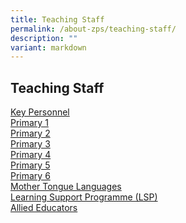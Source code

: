 ```yaml
---
title: Teaching Staff
permalink: /about-zps/teaching-staff/
description: ""
variant: markdown
---
```

<h2><strong>Teaching Staff</strong></h2>
<p><a href="/list-of-teaching-staff/key-personnel/" rel="noopener noreferrer nofollow" target="_blank">Key Personnel</a> 
<br><a href="/list-of-teaching-staff/primary-1/" rel="noopener noreferrer nofollow" target="_blank">Primary 1</a> 
<br><a href="/list-of-teaching-staff/primary-2/" rel="noopener noreferrer nofollow" target="_blank">Primary 2</a> 
<br><a href="/list-of-teaching-staff/primary-3/" rel="noopener noreferrer nofollow" target="_blank">Primary 3</a> 
<br><a href="/list-of-teaching-staff/primary-4/" rel="noopener noreferrer nofollow" target="_blank">Primary 4</a> 
<br><a href="/list-of-teaching-staff/primary-5/" rel="noopener noreferrer nofollow" target="_blank">Primary 5</a> 
<br><a href="/list-of-teaching-staff/primary-6/" rel="noopener noreferrer nofollow" target="_blank">Primary 6</a> 
<br><a href="/list-of-teaching-staff/mother-tongue-language-teachers/" rel="noopener noreferrer nofollow" target="_blank">Mother Tongue Languages</a> 
<br><a href="/list-of-teaching-staff/learning-support-programme-lsp/" rel="noopener noreferrer nofollow" target="_blank">Learning Support Programme (LSP)</a> 
<br><a href="/list-of-teaching-staff/allied-educators/" rel="noopener noreferrer nofollow" target="_blank">Allied Educators</a>
</p>